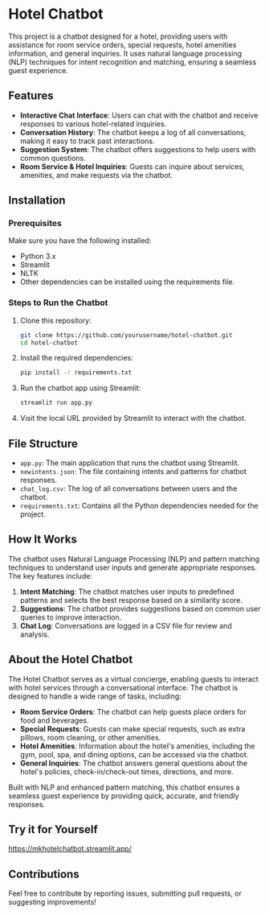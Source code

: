 # Hotel Chatbot

This project is a chatbot designed for a  hotel, providing users with assistance for room service orders, special requests, hotel amenities information, and general inquiries. It uses natural language processing (NLP) techniques for intent recognition and matching, ensuring a seamless guest experience.

## Features

- **Interactive Chat Interface**: Users can chat with the chatbot and receive responses to various hotel-related inquiries.
- **Conversation History**: The chatbot keeps a log of all conversations, making it easy to track past interactions.
- **Suggestion System**: The chatbot offers suggestions to help users with common questions.
- **Room Service & Hotel Inquiries**: Guests can inquire about services, amenities, and make requests via the chatbot.

## Installation

### Prerequisites

Make sure you have the following installed:

- Python 3.x
- Streamlit
- NLTK
- Other dependencies can be installed using the requirements file.

### Steps to Run the Chatbot

1. Clone this repository:

    ```bash
    git clone https://github.com/yourusername/hotel-chatbot.git
    cd hotel-chatbot
    ```

2. Install the required dependencies:

    ```bash
    pip install -r requirements.txt
    ```

3. Run the chatbot app using Streamlit:

    ```bash
    streamlit run app.py
    ```

4. Visit the local URL provided by Streamlit to interact with the chatbot.

## File Structure

- `app.py`: The main application that runs the chatbot using Streamlit.
- `newintents.json`: The file containing intents and patterns for chatbot responses.
- `chat_log.csv`: The log of all conversations between users and the chatbot.
- `requirements.txt`: Contains all the Python dependencies needed for the project.

## How It Works

The chatbot uses Natural Language Processing (NLP) and pattern matching techniques to understand user inputs and generate appropriate responses. The key features include:

1. **Intent Matching**: The chatbot matches user inputs to predefined patterns and selects the best response based on a similarity score.
2. **Suggestions**: The chatbot provides suggestions based on common user queries to improve interaction.
3. **Chat Log**: Conversations are logged in a CSV file for review and analysis.

## About the Hotel Chatbot

The Hotel Chatbot serves as a virtual concierge, enabling guests to interact with hotel services through a conversational interface. The chatbot is designed to handle a wide range of tasks, including:

- **Room Service Orders**: The chatbot can help guests place orders for food and beverages.
- **Special Requests**: Guests can make special requests, such as extra pillows, room cleaning, or other amenities.
- **Hotel Amenities**: Information about the hotel's amenities, including the gym, pool, spa, and dining options, can be accessed via the chatbot.
- **General Inquiries**: The chatbot answers general questions about the hotel's policies, check-in/check-out times, directions, and more.

Built with NLP and enhanced pattern matching, this chatbot ensures a seamless guest experience by providing quick, accurate, and friendly responses.

## Try it for Yourself

https://mkhotelchatbot.streamlit.app/

## Contributions

Feel free to contribute by reporting issues, submitting pull requests, or suggesting improvements!
